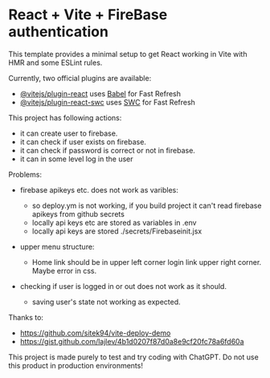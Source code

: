# React + Vite + FireBase authentication

This template provides a minimal setup to get React working in Vite with HMR and some ESLint rules.

Currently, two official plugins are available:

- [@vitejs/plugin-react](https://github.com/vitejs/vite-plugin-react/blob/main/packages/plugin-react/README.md) uses [Babel](https://babeljs.io/) for Fast Refresh
- [@vitejs/plugin-react-swc](https://github.com/vitejs/vite-plugin-react-swc) uses [SWC](https://swc.rs/) for Fast Refresh

This project has following actions:
- it can create user to firebase.
- it can check if user exists on firebase.
- it can check if password is correct or not in firebase.
- it can in some level log in the user

Problems:
- firebase apikeys etc. does not work as varibles:
  - so deploy.ym is not working, if you build project it can't read firebase apikeys from github secrets
  - locally api keys etc are stored as variables in .env
  - locally api keys are stored ./secrets/Firebaseinit.jsx

- upper menu structure:
  - Home link should be in upper left corner login link upper right corner. Maybe error in css.

- checking if user is logged in or out does not work as it should.
   - saving user's state not working as expected.


Thanks to:
- https://github.com/sitek94/vite-deploy-demo
- https://gist.github.com/lajlev/4b1d0207f87d0a8e9cf20fc78a6fd60a


 This project is made purely to test and try coding with ChatGPT.
 Do not use this product in production environments!
